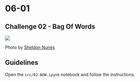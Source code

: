 # 06-01

## Challenge 02 - Bag Of Words

![](https://images.unsplash.com/photo-1543549477-d62fd00770d9?ixlib=rb-1.2.1&ixid=eyJhcHBfaWQiOjEyMDd9&auto=format&fit=crop&w=1189&q=80)

Photo by [Sheldon Nunes](https://unsplash.com/photos/IfHj-ucav3c)

## Guidelines

Open the `src/02-BOW.ipynb` notebook and follow the instructions.



